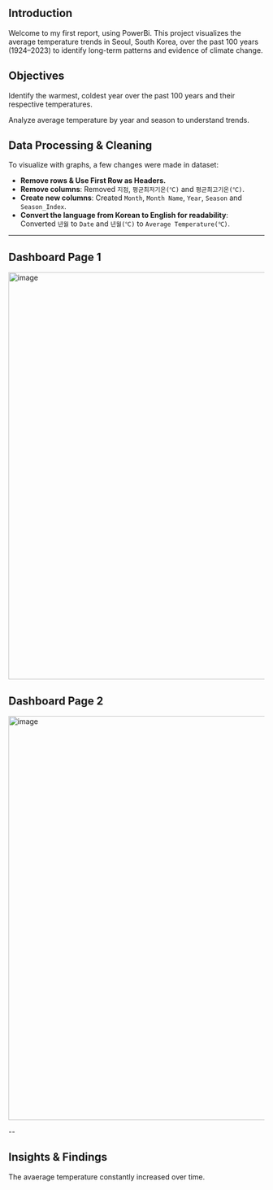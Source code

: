 ## Introduction
Welcome to my first report, using PowerBi. This project visualizes the average temperature trends in Seoul, South Korea, over the past 100 years (1924–2023) to identify long-term patterns and evidence of climate change.

## Objectives
Identify the warmest, coldest year over the past 100 years and their respective temperatures.

Analyze average temperature by year and season to understand trends.

## Data Processing & Cleaning
To visualize with graphs, a few changes were made in dataset:

- **Remove rows & Use First Row as Headers.**
- **Remove columns**: Removed `지점`, `평균최저기온(℃)` and `평균최고기온(℃)`.
- **Create new columns**: Created `Month`, `Month Name`, `Year`, `Season` and `Season_Index`. 
- **Convert the language from Korean to English for readability**: Converted `년월` to `Date` and `년월(℃)` to `Average Temperature(℃)`.


---
## Dashboard Page 1
<img width="1430" height="801" alt="image" src="https://github.com/user-attachments/assets/19ab8613-df62-47ec-96ae-43fd715bed1e" />

## Dashboard Page 2
<img width="1416" height="795" alt="image" src="https://github.com/user-attachments/assets/4f697f8d-1d0c-4157-9d6a-d99af0c48459" />

--


## Insights & Findings

The avaerage temperature constantly increased over time.
